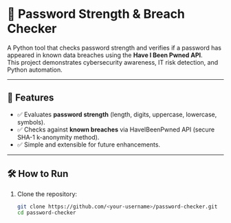 # 🔐 Password Strength & Breach Checker

A Python tool that checks password strength and verifies if a password has appeared in known data breaches using the **Have I Been Pwned API**.  
This project demonstrates cybersecurity awareness, IT risk detection, and Python automation.

---

## 📌 Features
- ✅ Evaluates **password strength** (length, digits, uppercase, lowercase, symbols).  
- ✅ Checks against **known breaches** via HaveIBeenPwned API (secure SHA-1 k-anonymity method).  
- ✅ Simple and extensible for future enhancements.  

---

## 🛠️ How to Run

1. Clone the repository:
   ```bash
   git clone https://github.com/<your-username>/password-checker.git
   cd password-checker
